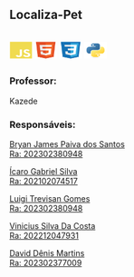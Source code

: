 ## Localiza-Pet

<!DOCTYPE html>
<html lang="pt-BR">
<head>
    <meta charset="UTF-8">
    <meta name="viewport" content="width=device-width, initial-scale=1.0">
</head>
<div style="display: inline_block"><br>
    <img align="center" alt="Bryan-Js" height="30" width="40" src="https://raw.githubusercontent.com/devicons/devicon/master/icons/javascript/javascript-plain.svg">
    <img align="center" alt="Bryan-HTML" height="30" width="40" src="https://raw.githubusercontent.com/devicons/devicon/master/icons/html5/html5-original.svg">
    <img align="center" alt="Bryan-CSS" height="30" width="40" src="https://raw.githubusercontent.com/devicons/devicon/master/icons/css3/css3-original.svg">
    <img align="center" alt="Bryan-Python" height="30" width="40" src="https://raw.githubusercontent.com/devicons/devicon/master/icons/python/python-original.svg">

##

<h3>Professor: </h3>

<p style{}>Kazede</p>

<h3>Responsáveis:</h3>

<a href="https://github.com/Bryan-dev22" target="_blank"><p>Bryan James Paiva dos Santos<br>Ra: 202302380948</p></a>
<a href="https://github.com/Icaro-G-Silva" target="_blank"><p>Ícaro Gabriel Silva<br>Ra: 202102074517</p></a>
<a href="https://github.com/treviisan" target="_blank"><p>Luigi Trevisan Gomes<br>Ra: 202302380948</p></a>
<a href="https://github.com/viniciusvvs" target="_blank"><p>Vinicius Silva Da Costa<br>Ra: 202212047931</p></a>
<a href="https://github.com/davidmrtns" target="_blank"><p>David Dênis Martins<br>Ra: 202302377009</p></a>


</div>

</html>

[def]: ttps://github.com/Bryan-dev2
